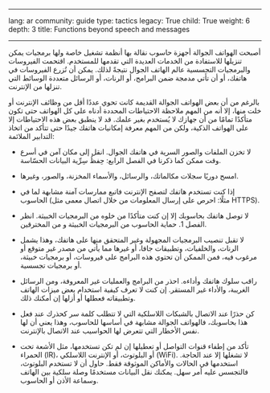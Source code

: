 

---

lang: ar
community: guide
type: tactics
legacy: True
child: True
weight: 6
depth: 3
title: Functions beyond speech and messages

---

أصبحت الهواتف الجوالة أجهزة حاسوب نقالة بها أنظمة تشغيل خاصة ولها برمجيات يمكن تنزيلها للاستفادة من الخدمات العديدة التي تقدمها للمستخدم. اقتحمت الفيروسات والبرمجيات التجسسية عالم الهاتف الجوال نتيجةً لذلك. يمكن أن تُزرع الفيروسات في هاتفك، أو أن تأتي مدمجة ضمن البرامج، أو الرنات، أو الرسائل متعددة الوسائط التي تنزلها من الإنترنت.


بالرغم من أن بعض الهواتف الجوالة القديمة كانت تحوي عددًا أقل من وظائف الإنترنت أو خلت منها، إلا أنه من المهم ملاحظة الاحتياطات المحددة أدناه على كل الهواتف حتى تكون متأكدًا تمامًا من أن جهازك لا يُستخدم بغير علمك. قد لا ينطبق بعض هذه الاحتياطات إلا على الهواتف الذكية، ولكن من المهم معرفة إمكانيات هاتفك جيدًا حتى تتأكد من اتخاذ التدابير الملائمة: 

* لا تخزن الملفات والصور السرية في هاتفك الجوال. انقل إلى مكان آمن في أسرع وقت ممكن كما ذكرنا في الفصل الرابع: حِفظُ سِرِّية البيانات الحسّاسة.

* امسح دوريًا سجلات مكالماتك، والرسائل، والأسماء المخزنة، والصور، وغيرها.

* إذا كنت تستخدم هاتفك لتصفح الإنترنت فاتبع ممارسات آمنة مشابهة لما في الحاسوب (مثلًا: احرص على إرسال المعلومات من خلال اتصال معمى مثل HTTPS).

* لا توصل هاتفك بحاسوبك إلا إن كنت متأكدًا من خلوه من البرمجيات الخبيثة. انظر الفصل 1. حماية الحاسوب من البرمجيات الخبيثة و من المخترقين.

* لا تقبل تنصيب البرمجيات المجهولة وغير المتحقق منها على هاتفك، وهذا يشمل الرنات، والخلفيات، وتطبيقات جافا، أو غيرها مما يأتي من مصدر غير متوقع أو مرغوب فيه، فمن الممكن أن تحتوي هذه البرامج على فيروسات، أو برمجيات خبيثة، أو برمجيات تجسسية.

* راقب سلوك هاتفك وأداءه. احذر من البرامج والعمليات غير المعروفة، ومن الرسائل الغريبة، والأداء غير المستقر. إن كنت لا تعرف كيفية استخدام بعض ميزات الهاتف وتطبيقاته فعطلها أو أزلها إن أمكنك ذلك.

* كن حذرًا عند الاتصال بالشبكات اللاسلكية التي لا تتطلب كلمة سر كحذرك عند فعل هذا بحاسوبك، فالهواتف الجوالة مشابهة في أساسها للحاسوب، وهذا يعني أن لها نفس الأخطار التي تتعرض لها الحواسيب عند الاتصال بالإنترنت.

* تأكد من إطفاء قنوات التواصل أو تعطيلها إن لم تكن تستخدمها، مثل الأشعة تحت الحمراء (IR)، أو البلوتوث، أو الإنترنت اللاسلكي (WiFi). لا تشغلها إلا عند الحاجة. استخدمها في الحالات والأماكن الموثوقة فقط. حاول أن لا تستخدم البلوتوث، فالتجسس عليه أمر سهل. يمكنك نقل البيانات مستخدمًا وصلة سلكية بين الهاتف وسماعة الأذن أو الحاسوب.

